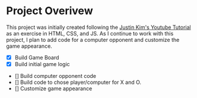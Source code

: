 # Project Overivew
This project was initially created following the [Justin Kim's Youtube Tutorial](https://www.youtube.com/watch?v=Rzhcb4M9-0Q) as an exercise in HTML, CSS, and JS. 
As I continue to work with this project, I plan to add code for a computer opponent and customize the game appearance. 

- [x] Build Game Board
- [x] Build initial game logic
- [] Build computer opponent code
- [] Build code to chose player/computer for X and O. 
- [] Customize game appearance 